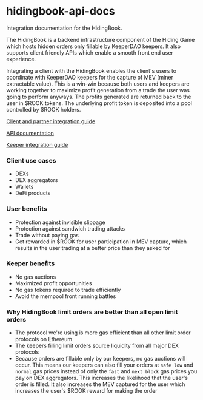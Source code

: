 # hidingbook-api-docs
Integration documentation for the HidingBook. 

The HidingBook is a backend infrastructure component of the Hiding Game which hosts hidden orders only fillable by KeeperDAO keepers. It also supports client friendly APIs which enable a smooth front end user experience.

Integrating a client with the HidingBook enables the client's users to coordinate with KeeperDAO keepers for the capture of MEV (miner extractable value). This is a win-win because both users and keepers are working together to maximize profit generation from a trade the user was going to perform anyways. The profits generated are returned back to the user in $ROOK tokens. The underlying profit token is deposited into a pool controlled by $ROOK holders.

[Client and partner integration guide](docs/client.md)

[API documentation](docs/api.md)

[Keeper integration guide](docs/keeper.md)

### Client use cases
* DEXs
* DEX aggregators
* Wallets
* DeFi products

### User benefits
* Protection against invisible slippage
* Protection against sandwich trading attacks 
* Trade without paying gas
* Get rewarded in $ROOK for user participation in MEV capture, which results in the user trading at a better price than they asked for

### Keeper benefits
* No gas auctions
* Maximized profit opportunities
* No gas tokens required to trade efficiently
* Avoid the mempool front running battles

### Why HidingBook limit orders are better than all open limit orders
* The protocol we're using is more gas efficient than all other limit order protocols on Ethereum
* The keepers filling limit orders source liquidity from all major DEX protocols
* Because orders are fillable only by our keepers, no gas auctions will occur. This means our keepers can also fill your orders at `safe low` and `normal` gas prices instead of only the `fast` and `next block` gas prices you pay on DEX aggregators. This increases the likelihood that the user's order is filled.  It also increases the MEV captured for the user which increases the user's $ROOK reward for making the order
